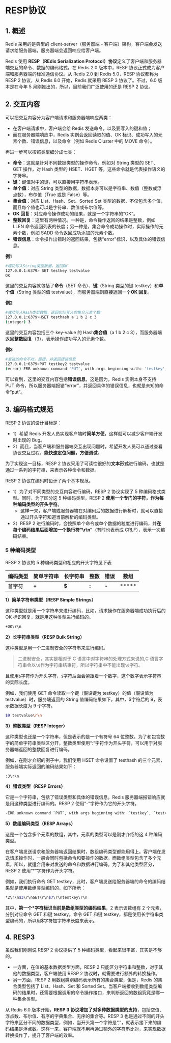 # RESP协议

## 1. 概述

Redis 采用的是典型的 client-server（服务器端 - 客户端）架构，客户端会发送请求给服务器端，服务器端会返回响应给客户端。

Redis 使用 **RESP（REdis Serialization Protocol）协议**定义了客户端和服务器端交互的命令、数据的编码格式。在 Redis 2.0 版本中，RESP 协议正式成为客户端和服务器端的标准通信协议。从 Redis 2.0 到 Redis 5.0，RESP 协议都称为 RESP 2 协议，从 Redis 6.0 开始，Redis 就采用 RESP 3 协议了。不过，6.0 版本是在今年 5 月刚推出的，所以，目前我们广泛使用的还是 RESP 2 协议。



## 2. 交互内容

可以把交互内容分为客户端请求和服务器端响应两类：

* 在客户端请求中，客户端会给 Redis 发送命令，以及要写入的键和值；
* 而在服务器端响应中，Redis 实例会返回读取的值、OK 标识、成功写入的元素个数、错误信息，以及命令（例如 Redis Cluster 中的 MOVE 命令）。



再进一步可以按照类型细分成七类：

* **命令**：这就是针对不同数据类型的操作命令。例如对 String 类型的 SET、GET 操作，对 Hash 类型的 HSET、HGET 等，这些命令就是代表操作语义的字符串。
* **键**：键值对中的键，可以直接用字符串表示。
* **单个值**：对应 String 类型的数据，数据本身可以是字符串、数值（整数或浮点数），布尔值（True 或是 False）等。
* **集合值**：对应 List、Hash、Set、Sorted Set 类型的数据，不仅包含多个值，而且每个值也可以是字符串、数值或布尔值等。
* **OK 回复**：对应命令操作成功的结果，就是一个字符串的“OK”。
* **整数回复**：这里有两种情况。一种是，命令操作返回的结果是整数，例如 LLEN 命令返回列表的长度；另一种是，集合命令成功操作时，实际操作的元素个数，例如 SADD 命令返回成功添加的元素个数。
* **错误信息**：命令操作出错时的返回结果，包括“error”标识，以及具体的错误信息。

**例1**

```sh
#成功写入String类型数据，返回OK
127.0.0.1:6379> SET testkey testvalue
OK
```

这里的交互内容就包括了**命令**（SET 命令）、**键**（String 类型的键 testkey）和**单个值**（String 类型的值 testvalue），而服务器端则直接返回一个**OK 回复**。

**例2**

```sh
#成功写入Hash类型数据，返回实际写入的集合元素个数
127.0.0.1:6379>HSET testhash a 1 b 2 c 3
(integer) 3
```

这里的交互内容包括三个 key-value 的 Hash**集合值**（a 1 b 2 c 3），而服务器端返回**整数回复**（3），表示操作成功写入的元素个数。

**例3**

```sh
#发送的命令不对，报错，并返回错误信息
127.0.0.1:6379>PUT testkey2 testvalue
(error) ERR unknown command 'PUT', with args beginning with: 'testkey', 'testvalue'
```

可以看到，这里的交互内容包括**错误信息**，这是因为，Redis 实例本身不支持 PUT 命令，所以服务器端报错“error”，并返回具体的错误信息，也就是未知的命令“put”。



## 3. 编码格式规范

RESP 2 协议的设计目标是：

* 1）希望 Redis 开发人员实现客户端时**简单方便**，这样就可以减少客户端开发时出现的 Bug。
* 2）而且，当客户端和服务器端交互出现问题时，希望开发人员可以通过查看协议交互过程，**能快速定位问题，方便调试**。

为了实现这一目标，RESP 2 协议采用了可读性很好的**文本形式**进行编码，也就是通过一系列的字符串，来表示各种命令和数据。

RESP 2 协议在编码时设计了两个基本规范。

* 1）为了对不同类型的交互内容进行编码，RESP 2 协议实现了 5 种编码格式类型。同时，为了区分这 5 种编码类型，RESP 2 **使用一个专门的字符，作为每种编码类型的开头字符**。
  * 这样一来，客户端或服务器端在对编码后的数据进行解析时，就可以直接通过开头字符知道当前解析的编码类型。
* 2）RESP 2 进行编码时，会按照单个命令或单个数据的粒度进行编码，并**在每个编码结果后面增加一个换行符“\r\n”**（有时也表示成 CRLF），表示一次编码结束。



### 5 种编码类型

RESP 2 协议的 5 种编码类型和相应的开头字符见下表

| 编码类型 | 简单字符串 | 长字符串 | 整数  | 错误  | 数组  |
| -------- | ---------- | -------- | ----- | ----- | ----- |
| 首字符   | **+**      | **$**    | **:** | **-** | ***** |

**1）简单字符串类型（RESP Simple Strings）**

这种类型就是用一个字符串来进行编码，比如，请求操作在服务器端成功执行后的 OK 标识回复，就是用这种类型进行编码的。

```sh
+OK\r\n
```

**2）长字符串类型（RESP Bulk String）**

这种类型是用一个二进制安全的字符串来进行编码。

> 二进制安全，其实是相对于 C 语言中对字符串的处理方式来说的,C 语言字符串会以`\0`作为字符串结束符，所以字符串中不能出现`\0`字符。

且使用`$`字符作为开头字符，`$`字符后面会紧跟着一个数字，这个数字表示字符串的实际长度。

例如，我们使用 GET 命令读取一个键（假设键为 testkey）的值（假设值为 testvalue）时，服务端返回的 String 值编码结果如下，其中，$字符后的 9，表示数据长度为 9 个字符。

```sh
$9 testvalue\r\n
```



**3）整数类型（RESP Integer）**

这种类型也还是一个字符串，但是表示的是一个有符号 64 位整数。为了和包含数字的简单字符串类型区分开，整数类型使用“:”字符作为开头字符，可以用于对服务器端返回的整数回复进行编码。

例如，在刚才介绍的例子中，我们使用 HSET 命令设置了 testhash 的三个元素，服务器端实际返回的编码结果如下：

```sh
:3\r\n
```

**4）错误类型（RESP Errors）**

它是一个字符串，包括了错误类型和具体的错误信息。Redis 服务器端报错响应就是用这种类型进行编码的。RESP 2 使用“-”字符作为它的开头字符。

```sh
-ERR unknown command `PUT`, with args beginning with: `testkey`, `testvalue`
```

**5）数组编码类型（RESP Arrays）**

这是一个包含多个元素的数组，其中，元素的类型可以是刚才介绍的这 4 种编码类型。

在客户端发送请求和服务器端返回结果时，数组编码类型都能用得上。客户端在发送请求操作时，一般会同时包括命令和要操作的数据。而数组类型包含了多个元素，所以，就适合用来对发送的命令和数据进行编码。为了和其他类型区分，RESP 2 使用“*”字符作为开头字符。

例如，我们执行命令 GET testkey，此时，客户端发送给服务器端的命令的编码结果就是使用数组类型编码的，如下所示：

```sh
*2\r\n$3\r\nGET\r\n$7\r\ntestkey\r\n
```

其中，**第一个*字符标识当前是数组类型的编码结果**，2 表示该数组有 2 个元素，分别对应命令 GET 和键 testkey。命令 GET 和键 testkey，都是使用长字符串类型编码的，所以用$字符加字符串长度来表示。



## 4. RESP3

虽然我们刚刚说 RESP 2 协议提供了 5 种编码类型，看起来很丰富，其实是不够的。

* 一方面，在值的基本数据类型方面，RESP 2 只能区分字符串和整数，对于其他的数据类型，客户端使用 RESP 2 协议时，就需要进行额外的转换操作。
* 另一方面，RESP 2 用数组类别编码表示所有的集合类型，但是，Redis 的集合类型包括了 List、Hash、Set 和 Sorted Set。当客户端接收到数组类型编码的结果时，还需要根据调用的命令操作接口，来判断返回的数组究竟是哪一种集合类型。

从 Redis 6.0 版本开始，**RESP 3 协议增加了对多种数据类型的支持**，包括空值、浮点数、布尔值、有序的字典集合、无序的集合等。RESP 3 也是通过不同的开头字符来区分不同的数据类型，例如，当开头第一个字符是“,”，就表示接下来的编码结果是浮点数。这样一来，客户端就不用再通过额外的字符串比对，来实现数据转换操作了，提升了客户端的效率。